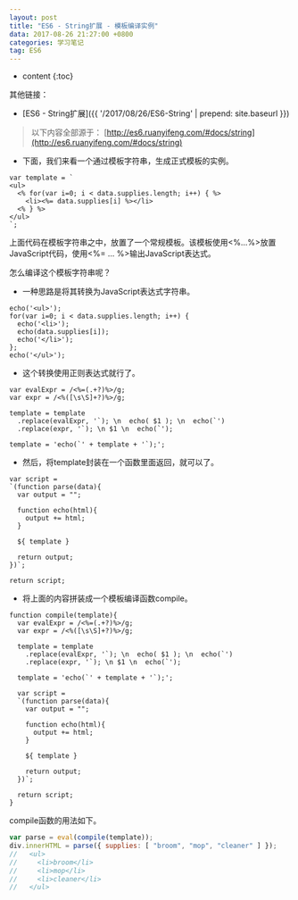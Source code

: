 ```yaml
---
layout: post
title: "ES6 - String扩展 - 模板编译实例"
data: 2017-08-26 21:27:00 +0800
categories: 学习笔记
tag: ES6
---
```

* content
{:toc}

其他链接：

+ [ES6 - String扩展]({{ '/2017/08/26/ES6-String' | prepend: site.baseurl }})

> 以下内容全部源于： [http://es6.ruanyifeng.com/#docs/string](http://es6.ruanyifeng.com/#docs/string)

<!-- more -->

* 下面，我们来看一个通过模板字符串，生成正式模板的实例。

```es6
var template = `
<ul>
  <% for(var i=0; i < data.supplies.length; i++) { %>
    <li><%= data.supplies[i] %></li>
  <% } %>
</ul>
`;
```

上面代码在模板字符串之中，放置了一个常规模板。该模板使用<%...%>放置JavaScript代码，使用<%= ... %>输出JavaScript表达式。

怎么编译这个模板字符串呢？

* 一种思路是将其转换为JavaScript表达式字符串。

```es6
echo('<ul>');
for(var i=0; i < data.supplies.length; i++) {
  echo('<li>');
  echo(data.supplies[i]);
  echo('</li>');
};
echo('</ul>');
```

* 这个转换使用正则表达式就行了。

```es6
var evalExpr = /<%=(.+?)%>/g;
var expr = /<%([\s\S]+?)%>/g;

template = template
  .replace(evalExpr, '`); \n  echo( $1 ); \n  echo(`')
  .replace(expr, '`); \n $1 \n  echo(`');

template = 'echo(`' + template + '`);';
```

* 然后，将template封装在一个函数里面返回，就可以了。

```es6
var script =
`(function parse(data){
  var output = "";

  function echo(html){
    output += html;
  }

  ${ template }

  return output;
})`;

return script;
```

* 将上面的内容拼装成一个模板编译函数compile。

```es6
function compile(template){
  var evalExpr = /<%=(.+?)%>/g;
  var expr = /<%([\s\S]+?)%>/g;

  template = template
    .replace(evalExpr, '`); \n  echo( $1 ); \n  echo(`')
    .replace(expr, '`); \n $1 \n  echo(`');

  template = 'echo(`' + template + '`);';

  var script =
  `(function parse(data){
    var output = "";

    function echo(html){
      output += html;
    }

    ${ template }

    return output;
  })`;

  return script;
}
```
compile函数的用法如下。

```js
var parse = eval(compile(template));
div.innerHTML = parse({ supplies: [ "broom", "mop", "cleaner" ] });
//   <ul>
//     <li>broom</li>
//     <li>mop</li>
//     <li>cleaner</li>
//   </ul>
```